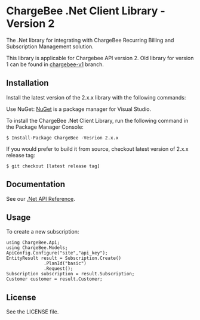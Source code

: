 # ChargeBee .Net Client Library - Version 2

The .Net library for integrating with ChargeBee Recurring Billing and Subscription Management solution.

This library is applicable for Chargebee API version 2. Old library for version 1 can be found in [chargebee-v1](https://github.com/chargebee/chargebee-dotnet/tree/chargebee-v1) branch.


## Installation

Install the latest version of the 2.x.x library with the following commands:

Use NuGet: [NuGet](https://nuget.org) is a package manager for Visual Studio.

To install the ChargeBee .Net Client Library, run the following command in the Package Manager Console:
	
	$ Install-Package ChargeBee -Vesrion 2.x.x

If you would prefer to build it from source, checkout latest version of 2.x.x release tag:
  
    $ git checkout [latest release tag]
  
## Documentation

See our [.Net API Reference](https://apidocs.chargebee.com/docs/api?lang=dotnet "API Reference").

## Usage

To create a new subscription:
  
    using ChargeBee.Api;
	using ChargeBee.Models;
	ApiConfig.Configure("site","api_key");
	EntityResult result = Subscription.Create()
                  .PlanId("basic")
				  .Request();
	Subscription subscription = result.Subscription;
	Customer customer = result.Customer;

## License

See the LICENSE file.
